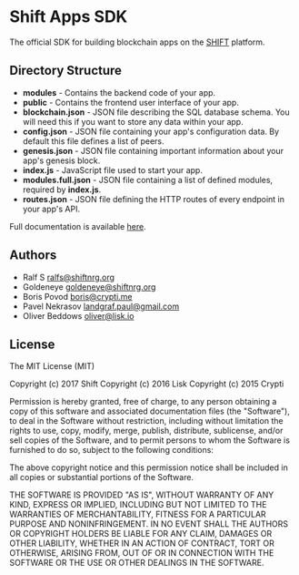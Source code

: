 # Shift Apps SDK

The official SDK for building blockchain apps on the [SHIFT](https://shiftnrg.org) platform.

## Directory Structure

  * **modules** - Contains the backend code of your app.
  * **public** - Contains the frontend user interface of your app.
  * **blockchain.json** - JSON file describing the SQL database schema. You will need this if you want to store any data within your app.
  * **config.json** - JSON file containing your app's configuration data. By default this file defines a list of peers.
  * **genesis.json** - JSON file containing important information about your app's genesis block.
  * **index.js** - JavaScript file used to start your app.
  * **modules.full.json** - JSON file containing a list of defined modules, required by **index.js**.
  * **routes.json** - JSON file defining the HTTP routes of every endpoint in your app's API.

Full documentation is available [here](https://github.com/ShiftNrg/shift-apps-docs).

## Authors

- Ralf S <ralfs@shiftnrg.org>
- Goldeneye <goldeneye@shiftnrg.org>
- Boris Povod <boris@crypti.me>
- Pavel Nekrasov <landgraf.paul@gmail.com>
- Oliver Beddows <oliver@lisk.io>

## License

The MIT License (MIT)

Copyright (c) 2017 Shift
Copyright (c) 2016 Lisk
Copyright (c) 2015 Crypti

Permission is hereby granted, free of charge, to any person obtaining a copy of this software and associated documentation files (the "Software"), to deal in the Software without restriction, including without limitation the rights to use, copy, modify, merge, publish, distribute, sublicense, and/or sell copies of the Software, and to permit persons to whom the Software is furnished to do so, subject to the following conditions:

The above copyright notice and this permission notice shall be included in all copies or substantial portions of the Software.

THE SOFTWARE IS PROVIDED "AS IS", WITHOUT WARRANTY OF ANY KIND, EXPRESS OR IMPLIED, INCLUDING BUT NOT LIMITED TO THE WARRANTIES OF MERCHANTABILITY, FITNESS FOR A PARTICULAR PURPOSE AND NONINFRINGEMENT. IN NO EVENT SHALL THE AUTHORS OR COPYRIGHT HOLDERS BE LIABLE FOR ANY CLAIM, DAMAGES OR OTHER LIABILITY, WHETHER IN AN ACTION OF CONTRACT, TORT OR OTHERWISE, ARISING FROM, OUT OF OR IN CONNECTION WITH THE SOFTWARE OR THE USE OR OTHER DEALINGS IN THE SOFTWARE.
